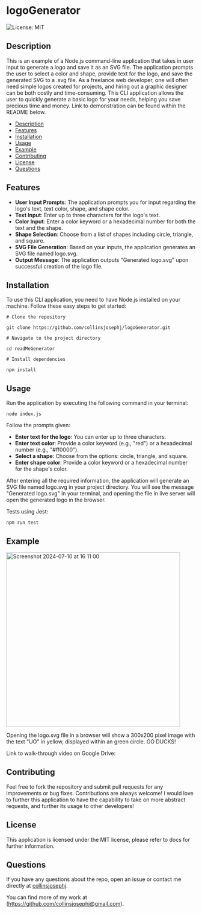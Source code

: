 # logoGenerator

  ![License: MIT](https://img.shields.io/badge/License-MIT-yellow.svg)
  
## Description  
This is an example of a Node.js command-line application that takes in user input to generate a logo and save it as an SVG file. The application prompts the user to select a color and shape, provide text for the logo, and save the generated SVG to a .svg file. As a freelance web developer, one will often need simple logos created for projects, and hiring out a graphic designer can be both costly and time-consuming. This CLI application allows the user to quickly generate a basic logo for your needs, helping you save precious time and money. Link to demonstration can be found within the README below. 

- [Description](#description)
- [Features](#features)
- [Installation](#installation)
- [Usage](#usage)
- [Example](#example)
- [Contributing](#contributing)
- [License](#license)
- [Questions](#questions)
  
## Features

-  **User Input Prompts**: The application prompts you for input regarding the logo's text, text color, shape, and shape color.
-  **Text Input**: Enter up to three characters for the logo's text.
-  **Color Input**: Enter a color keyword or a hexadecimal number for both the text and the shape.
-  **Shape Selection**: Choose from a list of shapes including circle, triangle, and square.
-  **SVG File Generation**: Based on your inputs, the application generates an SVG file named logo.svg.
-  **Output Message**: The application outputs "Generated logo.svg" upon successful creation of the logo file.

## Installation
To use this CLI application, you need to have Node.js installed on your machine. Follow these easy steps to get started:
```
# Clone the repository

git clone https://github.com/collinsjosephj/logoGenerator.git

# Navigate to the project directory

cd readMeGenerator

# Install dependencies

npm install
```
## Usage

Run the application by executing the following command in your terminal:

```
node index.js
```

Follow the prompts given:
- **Enter text for the logo**: You can enter up to three characters.
- **Enter text color**: Provide a color keyword (e.g., "red") or a hexadecimal number (e.g., "#ff0000").
- **Select a shape**: Choose from the options: circle, triangle, and square.
- **Enter shape color**: Provide a color keyword or a hexadecimal number for the shape's color.

After entering all the required information, the application will generate an SVG file named logo.svg in your project directory. You will see the message "Generated logo.svg" in your terminal, and opening the file in live server will open the generated logo in the browser. 

Tests using Jest:

```
npm run test
```
## Example

<img width="462" alt="Screenshot 2024-07-10 at 16 11 00" src="https://github.com/ptsteadman/kaboodle/assets/156174614/ccae0962-9fa5-4966-809f-dcfeef8ae64b">

Opening the logo.svg file in a browser will show a 300x200 pixel image with the text "UO" in yellow, displayed within an green circle. GO DUCKS!

Link to walk-through video on Google Drive:


## Contributing

Feel free to fork the repository and submit pull requests for any improvements or bug fixes. Contributions are always welcome! I would love to further this application to have the capability to take on more abstract requests, and further its usage to other developers!


## License

This application is licensed under the MIT license, please refer to docs for further information. 

## Questions

If you have any questions about the repo, open an issue or contact me directly at 
[collinsjosephj](mailto:collinsjosephj). 

You can find more of my work at 
(https://github.com/collinsjosephj@gmail.com).





